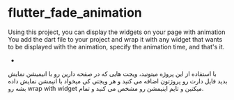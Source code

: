 # flutter_fade_animation

Using this project, you can display the widgets on your page with animation
You add the dart file to your project and wrap it with any widget
that wants to be displayed with the animation, specify the animation time, and that's it.


-
با استفاده از این پروژه میتونید، ویجت هایی که در صفحه دارین رو با انیمیشن نمایش بدید
فایل دارت رو پروژتون اضافه می کنید و هر ویجتی کی میخواد با انیمشن نمایش داده بشه رو wrap with widget میکنین و تایم اینیمشن رو مشخص می کنید و تمام.